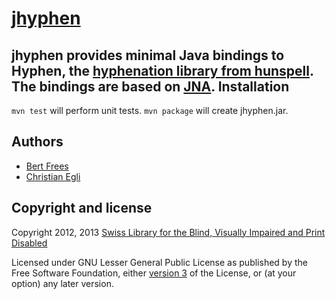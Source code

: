 [jhyphen][]
===========

jhyphen provides minimal Java bindings to Hyphen, the [hyphenation library from hunspell][hunspell]. The bindings are based on [JNA][].
Installation
------------

`mvn test` will perform unit tests.
`mvn package` will create jhyphen.jar.

Authors
-------

+ [Bert Frees](http://github.com/bertfrees)
+ [Christian Egli](http://github.com/egli)

Copyright and license
---------------------

Copyright 2012, 2013 [Swiss Library for the Blind, Visually Impaired and Print Disabled][sbs]

Licensed under GNU Lesser General Public License as published by the Free Software Foundation, either [version 3][lgpl] of the License, or (at your option) any later version.

[jhyphen]: http://github.com/sbsdev/jhyphen
[hunspell]: http://hunspell.sourceforge.net/
[jna]: https://github.com/twall/jna
[sbs]: http://www.sbs.ch
[lgpl]: http://www.gnu.org/licenses/lgpl.html
